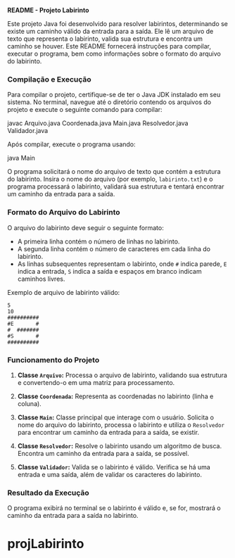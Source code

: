 **README - Projeto Labirinto**

Este projeto Java foi desenvolvido para resolver labirintos, determinando se existe um caminho válido da entrada para a saída. Ele lê um arquivo de texto que representa o labirinto, valida sua estrutura e encontra um caminho se houver. Este README fornecerá instruções para compilar, executar o programa, bem como informações sobre o formato do arquivo do labirinto.

### **Compilação e Execução**

Para compilar o projeto, certifique-se de ter o Java JDK instalado em seu sistema. No terminal, navegue até o diretório contendo os arquivos do projeto e execute o seguinte comando para compilar:


javac Arquivo.java Coordenada.java Main.java Resolvedor.java Validador.java


Após compilar, execute o programa usando:


java Main


O programa solicitará o nome do arquivo de texto que contém a estrutura do labirinto. Insira o nome do arquivo (por exemplo, `labirinto.txt`) e o programa processará o labirinto, validará sua estrutura e tentará encontrar um caminho da entrada para a saída.

### **Formato do Arquivo do Labirinto**

O arquivo do labirinto deve seguir o seguinte formato:

- A primeira linha contém o número de linhas no labirinto.
- A segunda linha contém o número de caracteres em cada linha do labirinto.
- As linhas subsequentes representam o labirinto, onde `#` indica parede, `E` indica a entrada, `S` indica a saída e espaços em branco indicam caminhos livres.

Exemplo de arquivo de labirinto válido:

```
5
10
##########
#E       #
#  #######
#S       #
##########
```

### Funcionamento do Projeto

1. **Classe `Arquivo`:** Processa o arquivo de labirinto, validando sua estrutura e convertendo-o em uma matriz para processamento.

2. **Classe `Coordenada`:** Representa as coordenadas no labirinto (linha e coluna).

3. **Classe `Main`:** Classe principal que interage com o usuário. Solicita o nome do arquivo do labirinto, processa o labirinto e utiliza o `Resolvedor` para encontrar um caminho da entrada para a saída, se existir.

4. **Classe `Resolvedor`:** Resolve o labirinto usando um algoritmo de busca. Encontra um caminho da entrada para a saída, se possível.

5. **Classe `Validador`:** Valida se o labirinto é válido. Verifica se há uma entrada e uma saída, além de validar os caracteres do labirinto.

### Resultado da Execução

O programa exibirá no terminal se o labirinto é válido e, se for, mostrará o caminho da entrada para a saída no labirinto.

# projLabirinto
